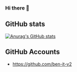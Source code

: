 ### Hi there 👋

## GitHub stats
[![Anurag's GitHub stats](https://github-readme-stats.vercel.app/api?username=ben-itdev&show_icons=true&theme=holi&include_all_commits=true)](https://github.com/anuraghazra/github-readme-stats)

## GitHub Accounts
- https://github.com/ben-it-v2
